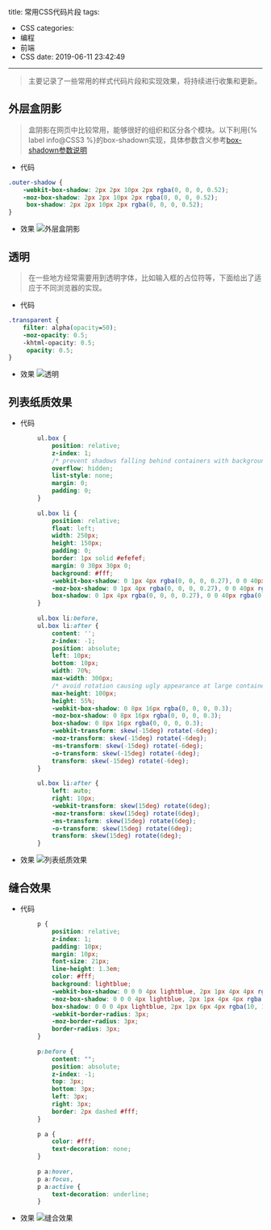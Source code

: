 title: 常用CSS代码片段
tags:
  - CSS
categories:
  - 编程
  - 前端
  - CSS
date: 2019-06-11 23:42:49
---
> 主要记录了一些常用的样式代码片段和实现效果，将持续进行收集和更新。

<!-- more -->

## 外层盒阴影
> 盒阴影在网页中比较常用，能够很好的组织和区分各个模块。以下利用{% label info@CSS3 %}的box-shadown实现，具体参数含义参考[box-shadown参数说明](http://www.w3school.com.cn/cssref/pr_box-shadow.asp)

* 代码
```CSS
.outer-shadow {
    -webkit-box-shadow: 2px 2px 10px 2px rgba(0, 0, 0, 0.52);
    -moz-box-shadow: 2px 2px 10px 2px rgba(0, 0, 0, 0.52);
     box-shadow: 2px 2px 10px 2px rgba(0, 0, 0, 0.52);
}
```
* 效果
![外层盒阴影](https://lindenthink.oss-cn-beijing.aliyuncs.com/picture/css-snippt/%E5%A4%96%E5%B1%82%E7%9B%92%E9%98%B4%E5%BD%B1.png)

## 透明
> 在一些地方经常需要用到透明字体，比如输入框的占位符等，下面给出了适应于不同浏览器的实现。

* 代码
```CSS
.transparent {
    filter: alpha(opacity=50);
    -moz-opacity: 0.5;
    -khtml-opacity: 0.5;
     opacity: 0.5;
}
```
* 效果
![透明](https://lindenthink.oss-cn-beijing.aliyuncs.com/picture/css-snippt/transparent.png)

## 列表纸质效果
* 代码
```CSS
        ul.box {
            position: relative;
            z-index: 1;
            /* prevent shadows falling behind containers with backgrounds */
            overflow: hidden;
            list-style: none;
            margin: 0;
            padding: 0;
        }
        
        ul.box li {
            position: relative;
            float: left;
            width: 250px;
            height: 150px;
            padding: 0;
            border: 1px solid #efefef;
            margin: 0 30px 30px 0;
            background: #fff;
            -webkit-box-shadow: 0 1px 4px rgba(0, 0, 0, 0.27), 0 0 40px rgba(0, 0, 0, 0.06) inset;
            -moz-box-shadow: 0 1px 4px rgba(0, 0, 0, 0.27), 0 0 40px rgba(0, 0, 0, 0.06) inset;
            box-shadow: 0 1px 4px rgba(0, 0, 0, 0.27), 0 0 40px rgba(0, 0, 0, 0.06) inset;
        }
        
        ul.box li:before,
        ul.box li:after {
            content: '';
            z-index: -1;
            position: absolute;
            left: 10px;
            bottom: 10px;
            width: 70%;
            max-width: 300px;
            /* avoid rotation causing ugly appearance at large container widths */
            max-height: 100px;
            height: 55%;
            -webkit-box-shadow: 0 8px 16px rgba(0, 0, 0, 0.3);
            -moz-box-shadow: 0 8px 16px rgba(0, 0, 0, 0.3);
            box-shadow: 0 8px 16px rgba(0, 0, 0, 0.3);
            -webkit-transform: skew(-15deg) rotate(-6deg);
            -moz-transform: skew(-15deg) rotate(-6deg);
            -ms-transform: skew(-15deg) rotate(-6deg);
            -o-transform: skew(-15deg) rotate(-6deg);
            transform: skew(-15deg) rotate(-6deg);
        }
        
        ul.box li:after {
            left: auto;
            right: 10px;
            -webkit-transform: skew(15deg) rotate(6deg);
            -moz-transform: skew(15deg) rotate(6deg);
            -ms-transform: skew(15deg) rotate(6deg);
            -o-transform: skew(15deg) rotate(6deg);
            transform: skew(15deg) rotate(6deg);
        }
```
* 效果
![列表纸质效果](https://lindenthink.oss-cn-beijing.aliyuncs.com/picture/css-snippt/%E5%88%97%E8%A1%A8%E7%BA%B8%E8%B4%A8%E6%95%88%E6%9E%9C.png)

## 缝合效果
* 代码
```CSS
        p {
            position: relative;
            z-index: 1;
            padding: 10px;
            margin: 10px;
            font-size: 21px;
            line-height: 1.3em;
            color: #fff;
            background: lightblue;
            -webkit-box-shadow: 0 0 0 4px lightblue, 2px 1px 4px 4px rgba(10, 10, 0, .5);
            -moz-box-shadow: 0 0 0 4px lightblue, 2px 1px 4px 4px rgba(10, 10, 0, .5);
            box-shadow: 0 0 0 4px lightblue, 2px 1px 6px 4px rgba(10, 10, 0, .5);
            -webkit-border-radius: 3px;
            -moz-border-radius: 3px;
            border-radius: 3px;
        }
        
        p:before {
            content: "";
            position: absolute;
            z-index: -1;
            top: 3px;
            bottom: 3px;
            left: 3px;
            right: 3px;
            border: 2px dashed #fff;
        }
        
        p a {
            color: #fff;
            text-decoration: none;
        }
        
        p a:hover,
        p a:focus,
        p a:active {
            text-decoration: underline;
        }
```
* 效果
![缝合效果](https://lindenthink.oss-cn-beijing.aliyuncs.com/picture/css-snippt/%E7%BC%9D%E5%90%88%E6%95%88%E6%9E%9C.png)